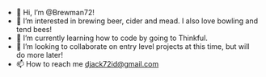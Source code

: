 - 👋 Hi, I’m @Brewman72!
- 👀 I’m interested in brewing beer, cider and mead. I also love bowling and tend bees!
- 🌱 I’m currently learning how to code by going to Thinkful.
- 💞️ I’m looking to collaborate on entry level projects at this time, but will do more later!
- 📫 How to reach me djack72id@gmail.com

<!---
Brewman72/Brewman72 is a ✨ special ✨ repository because its `README.md` (this file) appears on your GitHub profile.
You can click the Preview link to take a look at your changes.
--->
